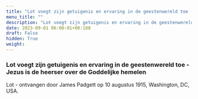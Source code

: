 ```yaml
---
title: "Lot voegt zijn getuigenis en ervaring in de geestenwereld toe - Jezus is de heerser over de Goddelijke hemelen"
menu_title: ""
description: "Lot voegt zijn getuigenis en ervaring in de geestenwereld toe - Jezus is de heerser over de Goddelijke hemelen"
date: 2023-09-01 06:00:01+00:188
draft: False
hidden: True
weight:
---
```

### Lot voegt zijn getuigenis en ervaring in de geestenwereld toe - Jezus is de heerser over de Goddelijke hemelen

Lot - ontvangen door James Padgett op 10 augustus 1915, Washington, DC, USA.
